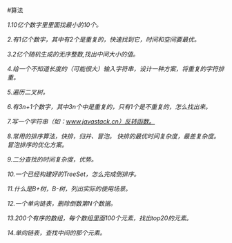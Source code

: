 #算法

*1.10亿个数字里里面找最小的10个。*

*2.有1亿个数字，其中有2个是重复的，快速找到它，时间和空间要最优。*

*3.2亿个随机生成的无序整数,找出中间大小的值。*

*4.给一个不知道长度的（可能很大）输入字符串，设计一种方案，将重复的字符排重。*

*5.遍历二叉树。*

*6.有3n+1个数字，其中3n个中是重复的，只有1个是不重复的，怎么找出来。*

*7.写一个字符串（如：www.javastack.cn）反转函数。*

*8.常用的排序算法，快排，归并、冒泡。 快排的最优时间复杂度，最差复杂度。冒泡排序的优化方案。*

*9.二分查找的时间复杂度，优势。*

*10.一个已经构建好的TreeSet，怎么完成倒排序。*

*11.什么是B+树，B-树，列出实际的使用场景。*

*12.一个单向链表，删除倒数第N个数据。*

*13.200个有序的数组，每个数组里面100个元素，找出top20的元素。*

*14.单向链表，查找中间的那个元素。*
